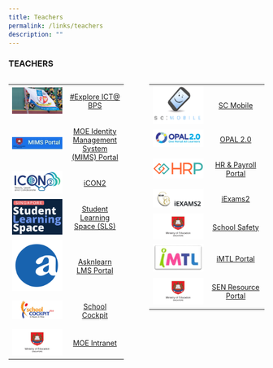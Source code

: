 ```yaml
---
title: Teachers
permalink: /links/teachers
description: ""
---
```

### TEACHERS

<table style="width:45%; float:left">
	<tr>
		<td width="50%">
			<img src="/images/exploreICTBPS.jpg"/>
		</td>
		<td>
			<p align="center">
				<a href="https://bit.ly/3b5wEvy">
					#Explore ICT@ BPS
				</a>
			</p>
		</td>
	</tr>
	<tr>
		<td>
			<img src="/images/MIMS%20Portal.jpg"/>
		</td>
		<td>
			<p align="center">
				<a href="https://portal.mims.moe.gov.sg/">
					MOE Identity Management System (MIMS) Portal
				</a>
			</p>
		</td>
	</tr>
	<tr>
		<td>
			<img src="/images/icon2.png"/>
		</td>
		<td>
			<p align="center">
				<a href="https://icon.moe.edu.sg/">
					iCON2
				</a>
			</p>
		</td>
	</tr>
	<tr>
		<td>
			<img src="/images/sls.png"/>
		</td>
		<td>
			<p align="center">
				<a href="https://vle.learning.moe.edu.sg/login">
					Student Learning Space (SLS)
				</a>
			</p>
		</td>
	</tr>
	<tr>
		<td>
			<img src="/images/asknlearn.png"/>
		</td>
		<td>
			<p align="center">
				<a href="https://lms.asknlearn.com/BENDEMEER_PS/login.aspx">
					Asknlearn LMS Portal
				</a>
			</p>
		</td>
	</tr>
	<tr>
		<td>
			<img src="/images/schcockpit.jpg"/>
		</td>
		<td>
			<p align="center">
				<a href="https://schoolcockpit.moe.gov.sg/">
					School Cockpit
				</a>
			</p>
		</td>
	</tr>
	<tr>
		<td>
			<img src="/images/moe.jpg"/>
		</td>
		<td>
			<p align="center">
				<a href="https://intranet.moe.gov.sg/">
					MOE Intranet
				</a>
			</p>
		</td>
	</tr>
</table>

<table style="width:45%; float:right">
	<tr>
		<td width="50%">
			<img src="/images/SCMobile.png"/>
		</td>
		<td>
			<p align="center">
				<a href="https://scmobile.moe.edu.sg/">
					SC Mobile
				</a>
			</p>
		</td>
	</tr>
	<tr>
		<td>
			<img src="/images/OPAL2.jpg"/>
		</td>
		<td>
			<p align="center">
				<a href="https://idm.opal2.moe.edu.sg/account/login?returnUrl=%2Fconnect%2Fauthorize%2Fcallback%3Fresponse_type%3Dcode%26client_id%3DOpal2WebApp%26state%3DSMziDIwYBw4DzfgTl5snLZH9hUXubj9htxPk2zPLVc0PS%26redirect_uri%3Dhttps%253A%252F%252Fwww.opal2.moe.edu.sg%252Fapp%252Findex.html%26scope%3Droles%2520profile%2520cxprofile%2520openid%2520cxDomainInternalApi%26code_challenge%3DJPowcvYbbJp4vZTsabT7c98ch-4JqnLUjWr1Ddq9my4%26code_challenge_method%3DS256%26nonce%3DSMziDIwYBw4DzfgTl5snLZH9hUXubj9htxPk2zPLVc0PS">
					OPAL 2.0
				</a>
			</p>
		</td>
	</tr>
	<tr>
		<td>
			<img src="/images/hrp%20logo.png"/>
		</td>
		<td>
			<p align="center">
				<a href="https://www.hrp.gov.sg/hrp/#/">
					HR & Payroll Portal
				</a>
			</p>
		</td>
	</tr>
	<tr>
		<td>
			<img src="/images/iExams2.png"/>
		</td>
		<td>
			<p align="center">
				<a href="https://iexams.seab.gov.sg/login">
					iExams2
				</a>
			</p>
		</td>
	</tr>
	<tr>
		<td>
			<img src="/images/moe.jpg"/>
		</td>
		<td>
			<p align="center">
				<a href="http://intranet.moe.gov.sg/schoolsafety/Pages/index.aspx">
					School Safety
				</a>
			</p>
		</td>
	</tr>
	<tr>
		<td>
			<img src="/images/iMTL%20Logo.jpg"/>
		</td>
		<td>
			<p align="center">
				<a href="https://imtl.moe.edu.sg/cos/o.x?c=/ca7_imtl/user&func=login">
					iMTL Portal
				</a>
			</p>
		</td>
	</tr>
	<tr>
		<td>			
			<img src="/images/moe.jpg"/>
		</td>
		<td>
			<p align="center">
				<a href=" http://intranet.moe.gov.sg/Send/Pages/SEN_Resource_portal.aspx">
					SEN Resource Portal
				</a>
			</p>
		</td>
	</tr>
</table>
			
			